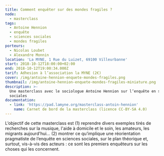 ```yaml
---
title: Comment enquêter sur des mondes fragiles ?
node:
  - masterclass
tags:
  - Antoine Hennion
  - enquête
  - sciences sociales
  - mondes fragiles
porteurs:
  - Nicolas Loubet
  - Alexandre Monnin
location: 'La MYNE, 1 Rue du Luizet, 69100 Villeurbanne'
start: 2018-10-12T18:00:00+02:00
end: 2018-10-12T19:00:34.000Z
tarif: Adhesion à l’association la MYNE (2€)
cover: /img/antoine-hennion-enquete-mondes-fragiles.png
thumbnail: /img/antoine-hennion-enquete-mondes-fragiles-miniature.png
description: >-
  Une masterclass avec le sociologue Antoine Hennion sur l’enquête en sciences
  sociales
documentation:
  - link: 'https://pad.lamyne.org/masterclass-antoin-hennion'
    name: Carnet de bord de la masterclass (licence CC-BY-SA 4.0)
---
```

L’objectif de cette masterclass est (1) reprendre divers exemples tirés de recherches sur la musique, l'aide à domicile et le soin, les amateurs, les migrants aujourd'hui... (2) montrer ce qu’implique une réorientation pragmatiste de l’enquête en sciences sociales, sur le plan théorique et, surtout, vis-à-vis des acteurs : ce sont les premiers enquêteurs sur les choses qui les concernent.
